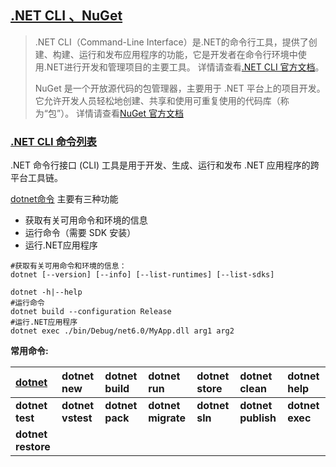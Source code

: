 ## [.NET CLI 、NuGet](#)
> .NET CLI（Command-Line Interface）是.NET的命令行工具，提供了创建、构建、运行和发布应用程序的功能，它是开发者在命令行环境中使用.NET进行开发和管理项目的主要工具。
> 详情请查看[.NET CLI 官方文档](https://learn.microsoft.com/zh-cn/dotnet/core/tools/dotnet)。
> 
> NuGet 是一个开放源代码的包管理器，主要用于 .NET 平台上的项目开发。它允许开发人员轻松地创建、共享和使用可重复使用的代码库（称为“包”）。
> 详情请查看[NuGet 官方文档](https://learn.microsoft.com/zh-cn/nuget/what-is-nuget)

### [.NET CLI 命令列表](#)
.NET 命令行接口 (CLI) 工具是用于开发、生成、运行和发布 .NET 应用程序的跨平台工具链。

[dotnet命令](https://learn.microsoft.com/zh-cn/dotnet/core/tools/dotnet) 主要有三种功能
* 获取有关可用命令和环境的信息
* 运行命令（需要 SDK 安装）
* 运行.NET应用程序
```shell
#获取有关可用命令和环境的信息：
dotnet [--version] [--info] [--list-runtimes] [--list-sdks]

dotnet -h|--help
#运行命令
dotnet build --configuration Release
#运行.NET应用程序
dotnet exec ./bin/Debug/net6.0/MyApp.dll arg1 arg2
```
**常用命令:**

| [dotnet](contents/dotnet_cli_description.md) | dotnet new        | dotnet build  | dotnet run     | dotnet store | dotnet clean   | dotnet help   |
|:---------------------|:------------------|:--------------|:---------------|:-------------|:---------------|:--------------|
| **dotnet test**      | **dotnet vstest** | **dotnet pack** | **dotnet migrate** | **dotnet sln**   | **dotnet publish** | **dotnet exec** |
| **dotnet restore**   |                   |               |                |              |                |               |